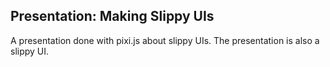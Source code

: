 Presentation: Making Slippy UIs
-------------------------------

A presentation done with pixi.js about slippy UIs.  The presentation is also a slippy UI.
